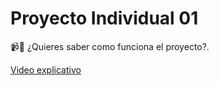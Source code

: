 # Proyecto Individual 01

📹🔴 ¿Quieres saber como funciona el proyecto?.

[Video explicativo](https://www.youtube.com/watch?v=FR_3CNE1L_A)
